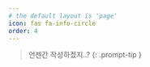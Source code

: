 ```yaml
---
# the default layout is 'page'
icon: fas fa-info-circle
order: 4
---
```


> 언젠간 작성하겠지..?
{: .prompt-tip }
